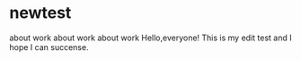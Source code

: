 # newtest

about work
about work
about work
Hello,everyone! This is my edit test and I hope I can succense.
